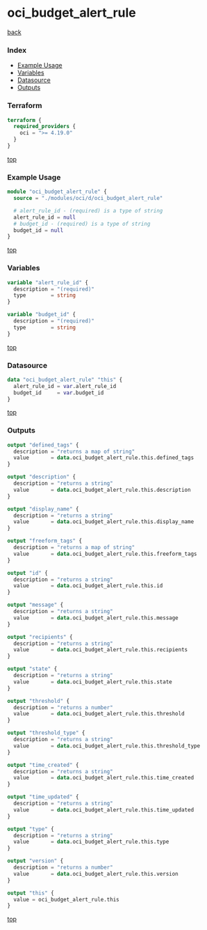 # oci_budget_alert_rule

[back](../oci.md)

### Index

- [Example Usage](#example-usage)
- [Variables](#variables)
- [Datasource](#datasource)
- [Outputs](#outputs)

### Terraform

```terraform
terraform {
  required_providers {
    oci = ">= 4.19.0"
  }
}
```

[top](#index)

### Example Usage

```terraform
module "oci_budget_alert_rule" {
  source = "./modules/oci/d/oci_budget_alert_rule"

  # alert_rule_id - (required) is a type of string
  alert_rule_id = null
  # budget_id - (required) is a type of string
  budget_id = null
}
```

[top](#index)

### Variables

```terraform
variable "alert_rule_id" {
  description = "(required)"
  type        = string
}

variable "budget_id" {
  description = "(required)"
  type        = string
}
```

[top](#index)

### Datasource

```terraform
data "oci_budget_alert_rule" "this" {
  alert_rule_id = var.alert_rule_id
  budget_id     = var.budget_id
}
```

[top](#index)

### Outputs

```terraform
output "defined_tags" {
  description = "returns a map of string"
  value       = data.oci_budget_alert_rule.this.defined_tags
}

output "description" {
  description = "returns a string"
  value       = data.oci_budget_alert_rule.this.description
}

output "display_name" {
  description = "returns a string"
  value       = data.oci_budget_alert_rule.this.display_name
}

output "freeform_tags" {
  description = "returns a map of string"
  value       = data.oci_budget_alert_rule.this.freeform_tags
}

output "id" {
  description = "returns a string"
  value       = data.oci_budget_alert_rule.this.id
}

output "message" {
  description = "returns a string"
  value       = data.oci_budget_alert_rule.this.message
}

output "recipients" {
  description = "returns a string"
  value       = data.oci_budget_alert_rule.this.recipients
}

output "state" {
  description = "returns a string"
  value       = data.oci_budget_alert_rule.this.state
}

output "threshold" {
  description = "returns a number"
  value       = data.oci_budget_alert_rule.this.threshold
}

output "threshold_type" {
  description = "returns a string"
  value       = data.oci_budget_alert_rule.this.threshold_type
}

output "time_created" {
  description = "returns a string"
  value       = data.oci_budget_alert_rule.this.time_created
}

output "time_updated" {
  description = "returns a string"
  value       = data.oci_budget_alert_rule.this.time_updated
}

output "type" {
  description = "returns a string"
  value       = data.oci_budget_alert_rule.this.type
}

output "version" {
  description = "returns a number"
  value       = data.oci_budget_alert_rule.this.version
}

output "this" {
  value = oci_budget_alert_rule.this
}
```

[top](#index)